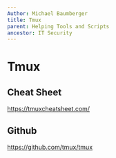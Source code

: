 ```yaml
---
Author: Michael Baumberger
title: Tmux
parent: Helping Tools and Scripts
ancestor: IT Security
---
```


# Tmux

## Cheat Sheet

https://tmuxcheatsheet.com/

## Github

https://github.com/tmux/tmux

